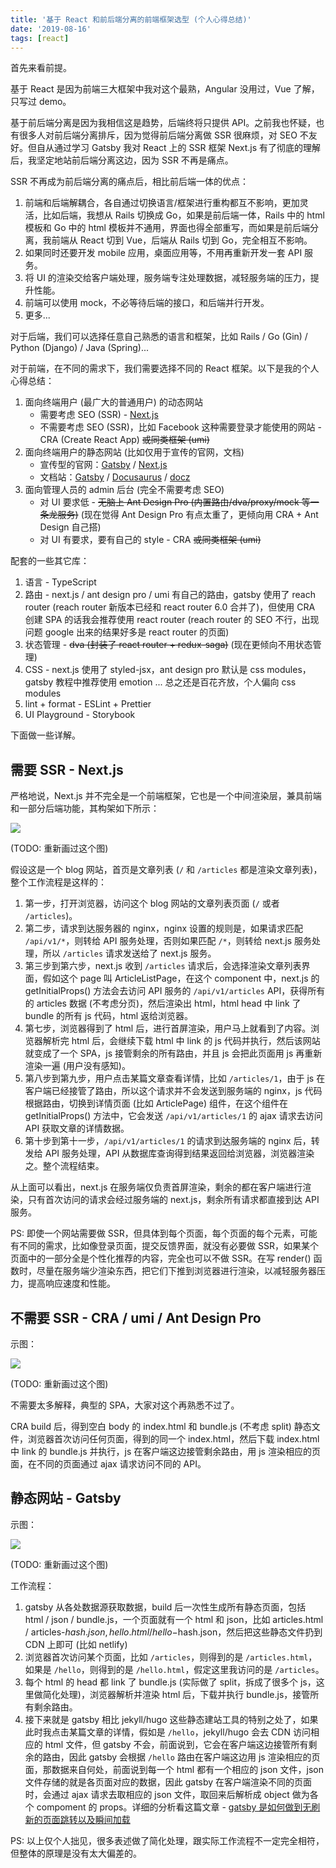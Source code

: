 ```yaml
---
title: '基于 React 和前后端分离的前端框架选型 (个人心得总结)'
date: '2019-08-16'
tags: [react]
---
```


首先来看前提。

基于 React 是因为前端三大框架中我对这个最熟，Angular 没用过，Vue 了解，只写过 demo。

基于前后端分离是因为我相信这是趋势，后端终将只提供 API。之前我也怀疑，也有很多人对前后端分离排斥，因为觉得前后端分离做 SSR 很麻烦，对 SEO 不友好。但自从通过学习 Gatsby 我对 React 上的 SSR 框架 Next.js 有了彻底的理解后，我坚定地站前后端分离这边，因为 SSR 不再是痛点。

SSR 不再成为前后端分离的痛点后，相比前后端一体的优点：

1. 前端和后端解耦合，各自通过切换语言/框架进行重构都互不影响，更加灵活，比如后端，我想从 Rails 切换成 Go，如果是前后端一体，Rails 中的 html 模板和 Go 中的 html 模板并不通用，界面也得全部重写，而如果是前后端分离，我前端从 React 切到 Vue，后端从 Rails 切到 Go，完全相互不影响。
1. 如果同时还要开发 mobile 应用，桌面应用等，不用再重新开发一套 API 服务。
1. 将 UI 的渲染交给客户端处理，服务端专注处理数据，减轻服务端的压力，提升性能。
1. 前端可以使用 mock，不必等待后端的接口，和后端并行开发。
1. 更多...

对于后端，我们可以选择任意自己熟悉的语言和框架，比如 Rails / Go (Gin) / Python (Django) / Java (Spring)...

对于前端，在不同的需求下，我们需要选择不同的 React 框架。以下是我的个人心得总结：

1. 面向终端用户 (最广大的普通用户) 的动态网站
   - 需要考虑 SEO (SSR) - [Next.js](https://nextjs.org/)
   - 不需要考虑 SEO (SSR)，比如 Facebook 这种需要登录才能使用的网站 - CRA (Create React App) ~~或同类框架 (umi)~~
1. 面向终端用户的静态网站 (比如仅用于宣传的官网，文档)
   - 宣传型的官网：[Gatsby](https://www.gatsbyjs.org/) / [Next.js](https://nextjs.org/)
   - 文档站：[Gatsby](https://www.gatsbyjs.org/) / [Docusaurus](https://docusaurus.io/) / [docz](https://www.docz.site/)
1. 面向管理人员的 admin 后台 (完全不需要考虑 SEO)
   - 对 UI 要求低 - ~~无脑上 Ant Design Pro (内置路由/dva/proxy/mock 等一条龙服务)~~ (现在觉得 Ant Design Pro 有点太重了，更倾向用 CRA + Ant Design 自己搭)
   - 对 UI 有要求，要有自己的 style - CRA ~~或同类框架 (umi)~~

配套的一些其它库：

1. 语言 - TypeScript
1. 路由 - next.js / ant design pro / umi 有自己的路由，gatsby 使用了 reach router (reach router 新版本已经和 react router 6.0 合并了)，但使用 CRA 创建 SPA 的话我会推荐使用 react router (reach router 的 SEO 不行，出现问题 google 出来的结果好多是 react router 的页面)
1. 状态管理 - ~~dva (封装了 react router + redux-saga)~~ (现在更倾向不用状态管理)
1. CSS - next.js 使用了 styled-jsx，ant design pro 默认是 css modules，gatsby 教程中推荐使用 emotion ... 总之还是百花齐放，个人偏向 css modules
1. lint + format - ESLint + Prettier
1. UI Playground - Storybook

下面做一些详解。

## 需要 SSR - Next.js

严格地说，Next.js 并不完全是一个前端框架，它也是一个中间渲染层，兼具前端和一部分后端功能，其构架如下所示：

![](./nextjs-arch.png)

(TODO: 重新画过这个图)

假设这是一个 blog 网站，首页是文章列表 (`/` 和 `/articles` 都是渲染文章列表)，整个工作流程是这样的：

1. 第一步，打开浏览器，访问这个 blog 网站的文章列表页面 (`/` 或者 `/articles`)。
1. 第二步，请求到达服务器的 nginx，nginx 设置的规则是，如果请求匹配 `/api/v1/*`，则转给 API 服务处理，否则如果匹配 `/*`，则转给 next.js 服务处理，所以 `/articles` 请求发送给了 next.js 服务。
1. 第三步到第六步，next.js 收到 `/articles` 请求后，会选择渲染文章列表界面，假如这个 page 叫 ArticleListPage，在这个 component 中，next.js 的 getInitialProps() 方法会去访问 API 服务的 `/api/v1/articles` API，获得所有的 articles 数据 (不考虑分页)，然后渲染出 html，html head 中 link 了 bundle 的所有 js 代码，html 返给浏览器。
1. 第七步，浏览器得到了 html 后，进行首屏渲染，用户马上就看到了内容。浏览器解析完 html 后，会继续下载 html 中 link 的 js 代码并执行，然后该网站就变成了一个 SPA，js 接管剩余的所有路由，并且 js 会把此页面用 js 再重新渲染一遍 (用户没有感知)。
1. 第八步到第九步，用户点击某篇文章查看详情，比如 `/articles/1`，由于 js 在客户端已经接管了路由，所以这个请求并不会发送到服务端的 nginx，js 代码根据路由，切换到详情页面 (比如 ArticlePage) 组件，在这个组件在 getInitialProps() 方法中，它会发送 `/api/v1/articles/1` 的 ajax 请求去访问 API 获取文章的详情数据。
1. 第十步到第十一步，`/api/v1/articles/1` 的请求到达服务端的 nginx 后，转发给 API 服务处理，API 从数据库查询得到结果返回给浏览器，浏览器渲染之。整个流程结束。

从上面可以看出，next.js 在服务端仅负责首屏渲染，剩余的都在客户端进行渲染，只有首次访问的请求会经过服务端的 next.js，剩余所有请求都直接到达 API 服务。

PS: 即使一个网站需要做 SSR，但具体到每个页面，每个页面的每个元素，可能有不同的需求，比如像登录页面，提交反馈界面，就没有必要做 SSR，如果某个页面中的一部分全是个性化推荐的内容，完全也可以不做 SSR。在写 render() 函数时，尽量在服务端少渲染东西，把它们下推到浏览器进行渲染，以减轻服务器压力，提高响应速度和性能。

## 不需要 SSR - CRA / umi / Ant Design Pro

示图：

![](./cra-arch.png)

(TODO: 重新画过这个图)

不需要太多解释，典型的 SPA，大家对这个再熟悉不过了。

CRA build 后，得到空白 body 的 index.html 和 bundle.js (不考虑 split) 静态文件，浏览器首次访问任何页面，得到的同一个 index.html，然后下载 index.html 中 link 的 bundle.js 并执行，js 在客户端这边接管剩余路由，用 js 渲染相应的页面，在不同的页面通过 ajax 请求访问不同的 API。

## 静态网站 - Gatsby

示图：

![](./gatsby-arch.png)

(TODO: 重新画过这个图)

工作流程：

1. gatsby 从各处数据源获取数据，build 后一次性生成所有静态页面，包括 html / json / bundle.js，一个页面就有一个 html 和 json，比如 articles.html / articles-$hash.json, hello.html / hello-$hash.json，然后把这些静态文件扔到 CDN 上即可 (比如 netlify)
1. 浏览器首次访问某个页面，比如 `/articles`，则得到的是 `/articles.html`，如果是 `/hello`，则得到的是 `/hello.html`，假定这里我访问的是 `/articles`。
1. 每个 html 的 head 都 link 了 bundle.js (实际做了 split，拆成了很多个 js，这里做简化处理)，浏览器解析并渲染 html 后，下载并执行 bundle.js，接管所有剩余路由。
1. 接下来就是 gatsby 相比 jekyll/hugo 这些静态建站工具的特别之处了，如果此时我点击某篇文章的详情，假如是 `/hello`，jekyll/hugo 会去 CDN 访问相应的 html 文件，但 gatsby 不会，前面说到，它会在客户端这边接管所有剩余的路由，因此 gatsby 会根据 `/hello` 路由在客户端这边用 js 渲染相应的页面，那数据来自何处，前面说到每一个 html 都有一个相应的 json 文件，json 文件存储的就是各页面对应的数据，因此 gatsby 在客户端渲染不同的页面时，会通过 ajax 请求去取相应的 json 文件，取回来后解析成 object 做为各个 compoment 的 props。详细的分析看这篇文章 - [gatsby 是如何做到无刷新的页面跳转以及瞬间加载](https://baurine.netlify.com/2019/06/05/why-gatsby-blazing-fast/)

PS: 以上仅个人拙见，很多表述做了简化处理，跟实际工作流程不一定完全相符，但整体的原理是没有太大偏差的。
